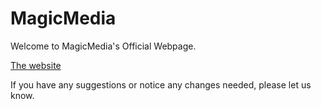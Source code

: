 # MagicMedia

Welcome to MagicMedia's Official Webpage.

[The website](https://aka-i9zr.vercel.app/)

If you have any suggestions or notice any changes needed, please let us know.

